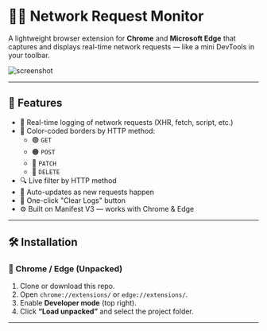# 🕵️‍♂️ Network Request Monitor

A lightweight browser extension for **Chrome** and **Microsoft Edge** that captures and displays real-time network requests — like a mini DevTools in your toolbar.

![screenshot](preview.png)

---

## 🚀 Features

- 📡 Real-time logging of network requests (XHR, fetch, script, etc.)
- 🎨 Color-coded borders by HTTP method:
  - 🟢 `GET`
  - 🟠 `POST`
  - 🔵 `PATCH`
  - 🔴 `DELETE`
- 🔍 Live filter by HTTP method
- 🔁 Auto-updates as new requests happen
- 🧹 One-click "Clear Logs" button
- ⚙️ Built on Manifest V3 — works with Chrome & Edge

---

## 🛠 Installation

### 🔹 Chrome / Edge (Unpacked)
1. Clone or download this repo.
2. Open `chrome://extensions/` or `edge://extensions/`.
3. Enable **Developer mode** (top right).
4. Click **“Load unpacked”** and select the project folder.

---

